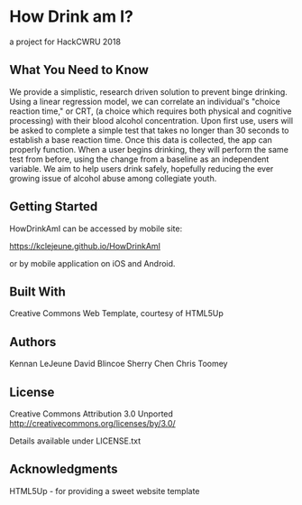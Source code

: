 # How Drink am I?
a project for HackCWRU 2018
## What You Need to Know
We provide a simplistic, research driven solution to prevent binge drinking.  Using a linear regression model, we can correlate an individual's "choice reaction time," or CRT, (a choice which requires both physical and cognitive processing) with their blood alcohol concentration. Upon first use, users will be asked to complete a simple test that takes no longer than 30 seconds to establish a base reaction time. Once this data is collected, the app can properly function. When a user begins drinking, they will perform the same test from before, using the change from a baseline as an independent variable. We aim to help users drink safely, hopefully reducing the ever growing issue of alcohol abuse among collegiate youth.

## Getting Started
HowDrinkAmI can be accessed by mobile site:

https://kclejeune.github.io/HowDrinkAmI 

or by mobile application on iOS and Android.   

## Built With
Creative Commons Web Template, courtesy of HTML5Up

## Authors
Kennan LeJeune
David Blincoe
Sherry Chen
Chris Toomey

## License
Creative Commons Attribution 3.0 Unported
http://creativecommons.org/licenses/by/3.0/

Details available under LICENSE.txt

## Acknowledgments
HTML5Up - for providing a sweet website template

